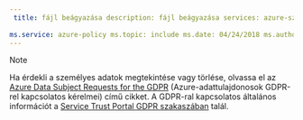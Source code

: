 ```yaml
---
 title: fájl beágyazása description: fájl beágyazása services: azure-szabályzat author: eross-msft
 
ms.service: azure-policy ms.topic: include ms.date: 04/24/2018 ms.author: lizross ms.custom: include file ms.collection: M365-identity-device-management
---
```


>[!Note] 
>Ha érdekli a személyes adatok megtekintése vagy törlése, olvassa el az [Azure Data Subject Requests for the GDPR](https://docs.microsoft.com/microsoft-365/compliance/gdpr-dsr-azure) (Azure-adattulajdonosok GDPR-rel kapcsolatos kérelmei) című cikket. A GDPR-ral kapcsolatos általános információt a [Service Trust Portal GDPR szakaszában](https://servicetrust.microsoft.com/ViewPage/GDPRGetStarted) talál.
